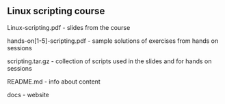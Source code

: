 ## Linux scripting course 

Linux-scripting.pdf - slides from the course

hands-on[1-5]-scripting.pdf - sample solutions of exercises from hands on sessions

scripting.tar.gz - collection of scripts used in the slides and for hands on sessions

README.md - info about content

docs - website
